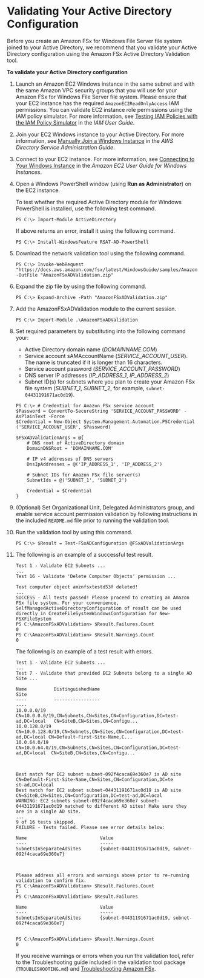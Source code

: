 # Validating Your Active Directory Configuration<a name="validate-ad-config"></a>

 Before you create an Amazon FSx for Windows File Server file system joined to your Active Directory, we recommend that you validate your Active Directory configuration using the Amazon FSx Active Directory Validation tool\. <a name="test-ad-network-config"></a>

**To validate your Active Directory configuration**

1. Launch an Amazon EC2 Windows instance in the same subnet and with the same Amazon VPC security groups that you will use for your Amazon FSx for Windows File Server file system\. Please ensure that your EC2 instance has the required `AmazonEC2ReadOnlyAccess` IAM permissions\. You can validate EC2 instance role permissions using the IAM policy simulator\. For more information, see [Testing IAM Policies with the IAM Policy Simulator](https://docs.aws.amazon.com/IAM/latest/UserGuide/access_policies_testing-policies.html) in the *IAM User Guide*\.

1. Join your EC2 Windows instance to your Active Directory\. For more information, see [Manually Join a Windows Instance](https://docs.aws.amazon.com/directoryservice/latest/admin-guide/join_windows_instance.html) in the *AWS Directory Service Administration Guide*\.

1. Connect to your EC2 instance\. For more information, see [Connecting to Your Windows Instance](https://docs.aws.amazon.com/AWSEC2/latest/WindowsGuide/connecting_to_windows_instance.html) in the *Amazon EC2 User Guide for Windows Instances*\.

1. Open a Windows PowerShell window \(using **Run as Administrator**\) on the EC2 instance\. 

   To test whether the required Active Directory module for Windows PowerShell is installed, use the following test command\.

   

   ```
   PS C:\> Import-Module ActiveDirectory
   ```

   

   If above returns an error, install it using the following command\.

   

   ```
   PS C:\> Install-WindowsFeature RSAT-AD-PowerShell
   ```

1. Download the network validation tool using the following command\. 

   

   ```
   PS C:\> Invoke-WebRequest "https://docs.aws.amazon.com/fsx/latest/WindowsGuide/samples/AmazonFSxADValidation.zip" -OutFile "AmazonFSxADValidation.zip"
   ```

1. Expand the zip file by using the following command\.

   ```
   PS C:\> Expand-Archive -Path "AmazonFSxADValidation.zip"
   ```

1. Add the AmazonFSxADValidation module to the current session\.

   ```
   PS C:\> Import-Module .\AmazonFSxADValidation
   ```

1. Set required parameters by substituting into the following command your:
   + Active Directory domain name \(*DOMAINNAME\.COM*\)
   + Service account sAMAccountName \(*SERVICE\_ACCOUNT\_USER*\)\. The name is truncated if it is longer than 16 characters\.
   + Service account password \(*SERVICE\_ACCOUNT\_PASSWORD*\)
   + DNS server IP addresses \(*IP\_ADDRESS\_1*, *IP\_ADDRESS\_2*\)
   + Subnet ID\(s\) for subnets where you plan to create your Amazon FSx file system \(*SUBNET\_1*, *SUBNET\_2*, for example, `subnet-04431191671ac0d19`\)\.

   ```
   PS C:\> # Credential for Amazon FSx service account
   $Password = ConvertTo-SecureString 'SERVICE_ACCOUNT_PASSWORD' -AsPlainText -Force
   $Credential = New-Object System.Management.Automation.PSCredential ('SERVICE_ACCOUNT_USER', $Password)
   
   $FSxADValidationArgs = @{
       # DNS root of ActiveDirectory domain
       DomainDNSRoot = 'DOMAINNAME.COM'
   
       # IP v4 addresses of DNS servers
       DnsIpAddresses = @('IP_ADDRESS_1', 'IP_ADDRESS_2')
   
       # Subnet IDs for Amazon FSx file server(s)
       SubnetIds = @('SUBNET_1', 'SUBNET_2')
   
       Credential = $Credential
   }
   ```

1. \(Optional\) Set Organizational Unit, Delegated Administrators group, and enable service account permission validation by following instructions in the included `README.md` file prior to running the validation tool\.

1. Run the validation tool by using this command\.

   ```
   PS C:\> $Result = Test-FSxADConfiguration @FSxADValidationArgs
   ```

1. The following is an example of a successful test result\.

   ```
   Test 1 - Validate EC2 Subnets ...
   ...
   Test 16 - Validate 'Delete Computer Objects' permission ...
   
   Test computer object amznfsxtestd53f deleted!
   ...
   SUCCESS - All tests passed! Please proceed to creating an Amazon FSx file system. For your convenience, SelfManagedActiveDirectoryConfiguration of result can be used directly in CreateFileSystemWindowsConfiguration for New-FSXFileSystem
   PS C:\AmazonFSxADValidation> $Result.Failures.Count
   0
   PS C:\AmazonFSxADValidation> $Result.Warnings.Count
   0
   ```

   The following is an example of a test result with errors\.

   ```
   Test 1 - Validate EC2 Subnets ...
   ...
   Test 7 - Validate that provided EC2 Subnets belong to a single AD Site ...
   
   Name          DistinguishedName                                                         Site
   ----          -----------------                                                         ----
   10.0.0.0/19   CN=10.0.0.0/19,CN=Subnets,CN=Sites,CN=Configuration,DC=test-ad,DC=local   CN=SiteB,CN=Sites,CN=Configu...
   10.0.128.0/19 CN=10.0.128.0/19,CN=Subnets,CN=Sites,CN=Configuration,DC=test-ad,DC=local CN=Default-First-Site-Name,C...
   10.0.64.0/19  CN=10.0.64.0/19,CN=Subnets,CN=Sites,CN=Configuration,DC=test-ad,DC=local  CN=SiteB,CN=Sites,CN=Configu...
   
   
   
   Best match for EC2 subnet subnet-092f4caca69e360e7 is AD site CN=Default-First-Site-Name,CN=Sites,CN=Configuration,DC=te
   st-ad,DC=local
   Best match for EC2 subnet subnet-04431191671ac0d19 is AD site CN=SiteB,CN=Sites,CN=Configuration,DC=test-ad,DC=local
   WARNING: EC2 subnets subnet-092f4caca69e360e7 subnet-04431191671ac0d19 matched to different AD sites! Make sure they
   are in a single AD site.
   ...
   9 of 16 tests skipped.
   FAILURE - Tests failed. Please see error details below:
   
   Name                           Value
   ----                           -----
   SubnetsInSeparateAdSites       {subnet-04431191671ac0d19, subnet-092f4caca69e360e7}
   
   
   
   Please address all errors and warnings above prior to re-running validation to confirm fix.
   PS C:\AmazonFSxADValidation> $Result.Failures.Count
   1
   PS C:\AmazonFSxADValidation> $Result.Failures
   
   Name                           Value
   ----                           -----
   SubnetsInSeparateAdSites       {subnet-04431191671ac0d19, subnet-092f4caca69e360e7}
   
   
   PS C:\AmazonFSxADValidation> $Result.Warnings.Count
   0
   ```

   If you receive warnings or errors when you run the validation tool, refer to the Troubleshooting guide included in the validation tool package \(`TROUBLESHOOTING.md`\) and [Troubleshooting Amazon FSx](troubleshooting.md)\. 